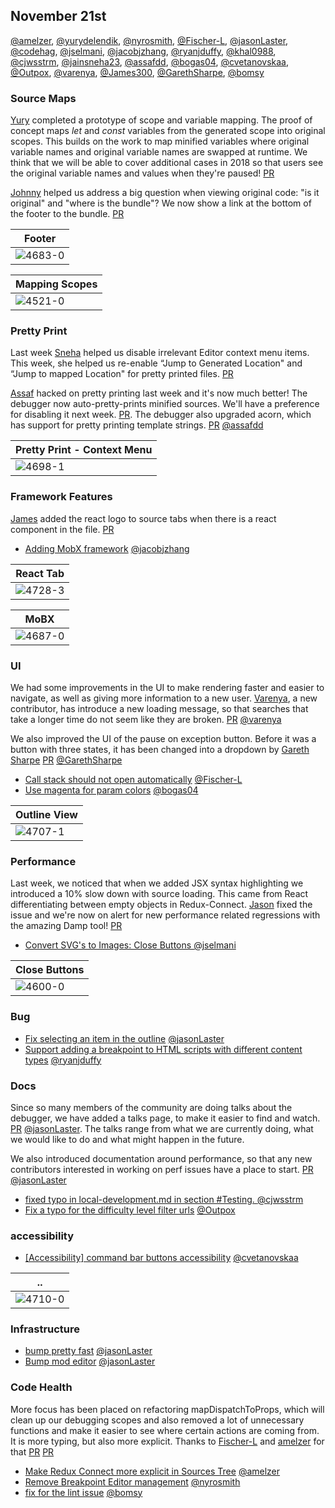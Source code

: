 ## November 21st


[@amelzer], [@yurydelendik], [@nyrosmith], [@Fischer-L], [@jasonLaster], [@codehag], [@jselmani], [@jacobjzhang], [@ryanjduffy], [@khal0988], [@cjwsstrm], [@jainsneha23], [@assafdd], [@bogas04], [@cvetanovskaa], [@Outpox], [@varenya], [@James300], [@GarethSharpe], [@bomsy]


### Source Maps

[Yury][@yurydelendik] completed a prototype of scope and variable mapping. The proof of concept maps *let* and *const* variables from the generated scope into original scopes. This builds on the work to map minified variables where original variable names and original variable names are swapped at runtime. We think that we will be able to cover additional cases in 2018 so that users see the original variable names and values when they're paused! [PR][4521]

[Johnny][@khal0988] helped us address a big question when viewing original code: "is it original" and  "where is the bundle"? We now show a link at the bottom of the footer to the bundle. [PR][4683]

| Footer |
|--|
| ![4683-0] |

| Mapping Scopes |
|--|
| ![4521-0] |

### Pretty Print

Last week [Sneha][@jainsneha23] helped us disable irrelevant Editor context menu items. This week, she helped us re-enable “Jump to Generated Location" and “Jump to mapped Location" for pretty printed files. [PR][4698]

[Assaf][@assafdd] hacked on pretty printing last week and it's now much better! The debugger now auto-pretty-prints minified sources. We'll have a preference for disabling it next week. [PR][4700]. The debugger also upgraded acorn, which has support for pretty printing template strings. [PR][4717] [@assafdd]


| Pretty Print - Context Menu |
|--|
| ![4698-1] |


### Framework Features

[James][@James300] added the react logo to source tabs when there is a react component in the file. [PR][4728]

+ [Adding MobX framework][4687] [@jacobjzhang]

| React Tab |
|--|
| ![4728-3] |

| MoBX |
|--|
| ![4687-0] |

### UI

We had some improvements in the UI to make rendering faster and easier to navigate, as well as giving more information to a new user. [Varenya][@varenya], a new contributor, has introduce a new loading message, so that searches that take a longer time do not seem like they are broken. [PR][4726] [@varenya]

We also improved the UI of the pause on exception button. Before it was a button with three states, it has been changed into a dropdown by [Gareth Sharpe][@GarethSharpe] [PR][4729] [@GarethSharpe]


+ [Call stack should not open automatically][4672] [@Fischer-L]
+ [Use magenta for param colors][4707] [@bogas04]

| Outline View |
|--|
| ![4707-1] |


### Performance

Last week, we noticed that when we added JSX syntax highlighting we introduced a 10% slow down with source loading. This came from React differentiating between empty objects in Redux-Connect. [Jason][@jasonLaster] fixed the issue and we're now on alert for new performance related regressions with the amazing Damp tool! [PR][4735]

+ [Convert SVG's to Images: Close Buttons ][4600] [@jselmani]

| Close Buttons |
|--|
| ![4600-0] |


### Bug

+ [Fix selecting an item in the outline][4618] [@jasonLaster]
+ [Support adding a breakpoint to HTML scripts with different content types][4684] [@ryanjduffy]

### Docs

Since so many members of the community are doing talks about the debugger, we have added a talks page, to make it easier to find and watch. [PR][4719] [@jasonLaster]. The talks range from what we are currently doing, what we would like to do and what might happen in the future.

We also introduced documentation around performance, so that any new contributors interested in working on perf issues have a place to start. [PR][4720] [@jasonLaster]

+ [fixed typo in local-development.md in section #Testing. ][4695] [@cjwsstrm]
+ [Fix a typo for the difficulty level filter urls][4723] [@Outpox]


### accessibility

+ [[Accessibility] command bar buttons accessibility][4710] [@cvetanovskaa]

| .. |
|--|
| ![4710-0] |

### Infrastructure


+ [bump pretty fast][4713] [@jasonLaster]
+ [Bump mod editor][4716] [@jasonLaster]


### Code Health

More focus has been placed on refactoring mapDispatchToProps, which will clean up our debugging scopes and also removed a lot of unnecessary functions and make it easier to see where certain actions are coming from. It is more typing, but also more explicit. Thanks to [Fischer-L][@Fischer-L] and [amelzer][@amelzer] for that [PR][4640] [PR][4454]

+ [Make Redux Connect more explicit in Sources Tree][4454] [@amelzer]
+ [Remove Breakpoint Editor management][4677] [@nyrosmith]
+ [fix for the lint issue][4740] [@bomsy]



[4600-0]: https://user-images.githubusercontent.com/25250594/32453188-9c45cdd8-c2e9-11e7-85f7-09a2f3889b8a.gif
[4600-1]: https://user-images.githubusercontent.com/25250594/32451836-e7cb856c-c2e5-11e7-9216-73610d00fac7.gif
[4600-2]: https://user-images.githubusercontent.com/25250594/32451871-01274eec-c2e6-11e7-8199-1a5643aae9f4.gif
[4600-3]: https://user-images.githubusercontent.com/25250594/32451879-081a1298-c2e6-11e7-8ca3-b9f63e492d9c.gif
[4600-4]: https://user-images.githubusercontent.com/25250594/32451920-213b721c-c2e6-11e7-8ecc-6ad8308c926a.gif
[4687-0]: https://user-images.githubusercontent.com/6591285/32783687-9e9de282-c91a-11e7-8d17-1dc80ec7fb42.png
[4683-0]: https://user-images.githubusercontent.com/17691158/32854891-0f00c3b6-ca0e-11e7-8d72-9bb57f235820.png
[4683-1]: https://user-images.githubusercontent.com/17691158/32854895-12122194-ca0e-11e7-8a8b-498c4e420bd4.png
[4683-2]: https://user-images.githubusercontent.com/17691158/32854969-5a87b876-ca0e-11e7-905f-43f61565036e.png
[4698-0]: https://user-images.githubusercontent.com/8366397/32833457-f9e3bf1c-ca24-11e7-9252-70394f64631f.png
[4698-1]: https://user-images.githubusercontent.com/8366397/32833463-fa5e0240-ca24-11e7-9a90-8216d73f2c5c.png
[4698-2]: https://user-images.githubusercontent.com/8366397/32833465-fabb2e48-ca24-11e7-8268-690b0536fa83.png
[4698-3]: https://user-images.githubusercontent.com/8366397/32833467-fb3920e6-ca24-11e7-85fa-21227de910bc.png
[4698-4]: https://user-images.githubusercontent.com/8366397/32833470-fb90eaec-ca24-11e7-96a4-448129853152.png
[4707-0]: https://user-images.githubusercontent.com/6177621/32898656-bca45f40-cb0e-11e7-899b-be4925ddb0e4.png
[4707-1]: https://user-images.githubusercontent.com/6177621/32898658-bcfc59f2-cb0e-11e7-8517-9bf046795c76.png
[4710-0]: https://user-images.githubusercontent.com/15224551/32902667-01ba060a-cac1-11e7-99d3-5ca3dbf6e205.png
[4710-1]: https://user-images.githubusercontent.com/15224551/32902680-0cb2c60a-cac1-11e7-852a-53390352169c.png
[4723-0]: https://user-images.githubusercontent.com/3439246/32952790-942dd8e8-cbae-11e7-8487-f4463274a450.png
[4723-1]: https://user-images.githubusercontent.com/3439246/32952859-c4d37d40-cbae-11e7-8a1c-cc396e1570fc.png
[4728-0]: https://user-images.githubusercontent.com/9325039/32976347-7d704084-cbd9-11e7-9cb7-9ac57de1331d.PNG
[4728-1]: https://user-images.githubusercontent.com/9325039/32976348-7d840c36-cbd9-11e7-9009-24a9b8d00b8e.PNG
[4728-2]: https://user-images.githubusercontent.com/9325039/32984623-ae178f76-cc6f-11e7-9931-8895cd469c2d.png
[4728-3]: https://user-images.githubusercontent.com/9325039/32984633-c915a736-cc6f-11e7-9c60-9d18ff47142e.png

[4521-0]: https://user-images.githubusercontent.com/788456/32637259-a6bb6c4c-c56d-11e7-941c-3915e50aeb61.png
[4454]: https://github.com/devtools-html/debugger.html/pull/4454
[4521]: https://github.com/devtools-html/debugger.html/pull/4521
[4677]: https://github.com/devtools-html/debugger.html/pull/4677
[4672]: https://github.com/devtools-html/debugger.html/pull/4672
[4640]: https://github.com/devtools-html/debugger.html/pull/4640
[4618]: https://github.com/devtools-html/debugger.html/pull/4618
[4614]: https://github.com/devtools-html/debugger.html/pull/4614
[4600]: https://github.com/devtools-html/debugger.html/pull/4600
[4687]: https://github.com/devtools-html/debugger.html/pull/4687
[4686]: https://github.com/devtools-html/debugger.html/pull/4686
[4684]: https://github.com/devtools-html/debugger.html/pull/4684
[4683]: https://github.com/devtools-html/debugger.html/pull/4683
[4689]: https://github.com/devtools-html/debugger.html/pull/4689
[4695]: https://github.com/devtools-html/debugger.html/pull/4695
[4698]: https://github.com/devtools-html/debugger.html/pull/4698
[4700]: https://github.com/devtools-html/debugger.html/pull/4700
[4707]: https://github.com/devtools-html/debugger.html/pull/4707
[4710]: https://github.com/devtools-html/debugger.html/pull/4710
[4713]: https://github.com/devtools-html/debugger.html/pull/4713
[4716]: https://github.com/devtools-html/debugger.html/pull/4716
[4717]: https://github.com/devtools-html/debugger.html/pull/4717
[4719]: https://github.com/devtools-html/debugger.html/pull/4719
[4720]: https://github.com/devtools-html/debugger.html/pull/4720
[4723]: https://github.com/devtools-html/debugger.html/pull/4723
[4726]: https://github.com/devtools-html/debugger.html/pull/4726
[4728]: https://github.com/devtools-html/debugger.html/pull/4728
[4729]: https://github.com/devtools-html/debugger.html/pull/4729
[4735]: https://github.com/devtools-html/debugger.html/pull/4735
[4740]: https://github.com/devtools-html/debugger.html/pull/4740
[4745]: https://github.com/devtools-html/debugger.html/pull/4745
[@amelzer]: https://github.com/amelzer
[@yurydelendik]: https://github.com/yurydelendik
[@nyrosmith]: https://github.com/nyrosmith
[@Fischer-L]: https://github.com/Fischer-L
[@jasonLaster]: https://github.com/jasonLaster
[@codehag]: https://github.com/codehag
[@jselmani]: https://github.com/jselmani
[@jacobjzhang]: https://github.com/jacobjzhang
[@ryanjduffy]: https://github.com/ryanjduffy
[@khal0988]: https://github.com/khal0988
[@cjwsstrm]: https://github.com/cjwsstrm
[@jainsneha23]: https://github.com/jainsneha23
[@assafdd]: https://github.com/assafdd
[@bogas04]: https://github.com/bogas04
[@cvetanovskaa]: https://github.com/cvetanovskaa
[@Outpox]: https://github.com/Outpox
[@varenya]: https://github.com/varenya
[@James300]: https://github.com/James300
[@GarethSharpe]: https://github.com/GarethSharpe
[@bomsy]: https://github.com/bomsy



